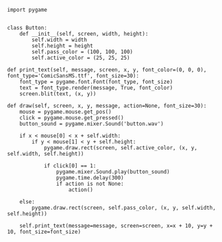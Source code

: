 
    import pygame


    class Button:
        def __init__(self, screen, width, height):
            self.width = width
            self.height = height
            self.pass_color = (100, 100, 100)
            self.active_color = (25, 25, 25)

    def print_text(self, message, screen, x, y, font_color=(0, 0, 0), font_type='ComicSansMS.ttf', font_size=30):
        font_type = pygame.font.Font(font_type, font_size)
        text = font_type.render(message, True, font_color)
        screen.blit(text, (x, y))

    def draw(self, screen, x, y, message, action=None, font_size=30):
        mouse = pygame.mouse.get_pos()
        click = pygame.mouse.get_pressed()
        button_sound = pygame.mixer.Sound('button.wav')

        if x < mouse[0] < x + self.width:
            if y < mouse[1] < y + self.height:
                pygame.draw.rect(screen, self.active_color, (x, y, self.width, self.height))

                if click[0] == 1:
                    pygame.mixer.Sound.play(button_sound)
                    pygame.time.delay(300)
                    if action is not None:
                        action()

        else:
            pygame.draw.rect(screen, self.pass_color, (x, y, self.width, self.height))

        self.print_text(message=message, screen=screen, x=x + 10, y=y + 10, font_size=font_size)
